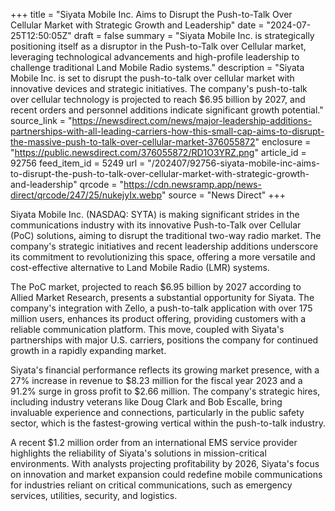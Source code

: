+++
title = "Siyata Mobile Inc. Aims to Disrupt the Push-to-Talk Over Cellular Market with Strategic Growth and Leadership"
date = "2024-07-25T12:50:05Z"
draft = false
summary = "Siyata Mobile Inc. is strategically positioning itself as a disruptor in the Push-to-Talk over Cellular market, leveraging technological advancements and high-profile leadership to challenge traditional Land Mobile Radio systems."
description = "Siyata Mobile Inc. is set to disrupt the push-to-talk over cellular market with innovative devices and strategic initiatives. The company's push-to-talk over cellular technology is projected to reach $6.95 billion by 2027, and recent orders and personnel additions indicate significant growth potential."
source_link = "https://newsdirect.com/news/major-leadership-additions-partnerships-with-all-leading-carriers-how-this-small-cap-aims-to-disrupt-the-massive-push-to-talk-over-cellular-market-376055872"
enclosure = "https://public.newsdirect.com/376055872/RD1O3YRZ.png"
article_id = 92756
feed_item_id = 5249
url = "/202407/92756-siyata-mobile-inc-aims-to-disrupt-the-push-to-talk-over-cellular-market-with-strategic-growth-and-leadership"
qrcode = "https://cdn.newsramp.app/news-direct/qrcode/247/25/nukejyIx.webp"
source = "News Direct"
+++

<p>Siyata Mobile Inc. (NASDAQ: SYTA) is making significant strides in the communications industry with its innovative Push-to-Talk over Cellular (PoC) solutions, aiming to disrupt the traditional two-way radio market. The company's strategic initiatives and recent leadership additions underscore its commitment to revolutionizing this space, offering a more versatile and cost-effective alternative to Land Mobile Radio (LMR) systems.</p><p>The PoC market, projected to reach $6.95 billion by 2027 according to Allied Market Research, presents a substantial opportunity for Siyata. The company's integration with Zello, a push-to-talk application with over 175 million users, enhances its product offering, providing customers with a reliable communication platform. This move, coupled with Siyata's partnerships with major U.S. carriers, positions the company for continued growth in a rapidly expanding market.</p><p>Siyata's financial performance reflects its growing market presence, with a 27% increase in revenue to $8.23 million for the fiscal year 2023 and a 91.2% surge in gross profit to $2.66 million. The company's strategic hires, including industry veterans like Doug Clark and Bob Escalle, bring invaluable experience and connections, particularly in the public safety sector, which is the fastest-growing vertical within the push-to-talk industry.</p><p>A recent $1.2 million order from an international EMS service provider highlights the reliability of Siyata's solutions in mission-critical environments. With analysts projecting profitability by 2026, Siyata's focus on innovation and market expansion could redefine mobile communications for industries reliant on critical communications, such as emergency services, utilities, security, and logistics.</p>